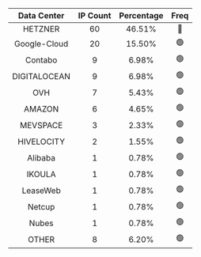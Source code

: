 | Data Center | IP Count | Percentage | Freq |
|:------------:|:--------:|:-----------:|:-----:|
| HETZNER | 60 | 46.51% | 🔴 |
| Google-Cloud | 20 | 15.50% | 🟢 |
| Contabo | 9 | 6.98% | 🟢 |
| DIGITALOCEAN | 9 | 6.98% | 🟢 |
| OVH | 7 | 5.43% | 🟢 |
| AMAZON | 6 | 4.65% | 🟢 |
| MEVSPACE | 3 | 2.33% | 🟢 |
| HIVELOCITY | 2 | 1.55% | 🟢 |
| Alibaba | 1 | 0.78% | 🟢 |
| IKOULA | 1 | 0.78% | 🟢 |
| LeaseWeb | 1 | 0.78% | 🟢 |
| Netcup | 1 | 0.78% | 🟢 |
| Nubes | 1 | 0.78% | 🟢 |
| OTHER | 8 | 6.20% | 🟢 |